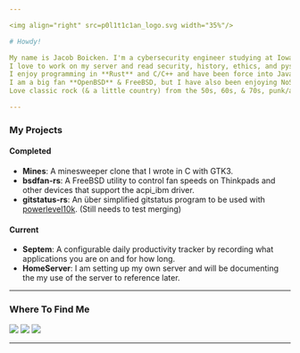 ```yaml
---

<img align="right" src=p0l1t1c1an_logo.svg width="35%"/>

# Howdy! 

My name is Jacob Boicken. I'm a cybersecurity engineer studying at Iowa State.
I love to work on my server and read security, history, ethics, and pyschology books.
I enjoy programming in **Rust** and C/C++ and have been force into Java for schoolwork.
I am a big fan **OpenBSD** & FreeBSD, but I have also been enjoying NoSystemd Linux Distros like Void, Devuan, & Artix.
Love classic rock (& a little country) from the 50s, 60s, & 70s, punk/alt rock from 90s & 2000s, and a TON of video game music. 

---
```


### My Projects
#### Completed
- **Mines**: A minesweeper clone that I wrote in C with GTK3.
- **bsdfan-rs**: A FreeBSD utility to control fan speeds on Thinkpads and other devices that support the acpi_ibm driver. 
- **gitstatus-rs**: An über simplified gitstatus program to be used with [powerlevel10k](https://github.com/romkatv/powerlevel10k). (Still needs to test merging)

#### Current
- **Septem**: A configurable daily productivity tracker by recording what applications you are on and for how long.
- **HomeServer**: I am setting up my own server and will be documenting the my use of the server to reference later.

---

### Where To Find Me
<div>
  
  [<img src="https://img.shields.io/badge/GitHub-%2312100E.svg?&style=for-the-badge&logo=Github&logoColor=white&color=222222" />][github]
  [<img src="https://img.shields.io/badge/linkedin-%230077B5.svg?&style=for-the-badge&logo=linkedin&logoColor=white" />][linkedin]
  [<img src="https://img.shields.io/badge/discord-7289da.svg?&style=for-the-badge&logo=discord&logoColor=white" />][discord]

</div>

---

<!-- Where to Find Me -->
[github]: https://github.com/p0l1t1c1an
[linkedin]: https://www.linkedin.com/in/jacob-boicken-0201571b7/
[discord]: https://discordapp.com/users/745105200523771924 

